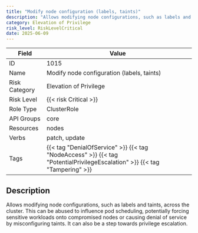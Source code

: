 ```yaml
---
title: "Modify node configuration (labels, taints)"
description: "Allows modifying node configurations, such as labels and taints, across the cluster. This can be abused to influence pod scheduling, potentially forcing sensitive workloads onto compromised nodes or causing denial of service by misconfiguring taints. It can also be a step towards privilege escalation."
category: Elevation of Privilege
risk_level: RiskLevelCritical
date: 2025-06-09
---
```


| Field         | Value                                                                                                                     |
| ------------- | ------------------------------------------------------------------------------------------------------------------------- |
| ID            | 1015                                                                                                                      |
| Name          | Modify node configuration (labels, taints)                                                                                |
| Risk Category | Elevation of Privilege                                                                                                    |
| Risk Level    | {{< risk Critical >}}                                                                                                     |
| Role Type     | ClusterRole                                                                                                               |
| API Groups    | core                                                                                                                      |
| Resources     | nodes                                                                                                                     |
| Verbs         | patch, update                                                                                                             |
| Tags          | {{< tag "DenialOfService" >}} {{< tag "NodeAccess" >}} {{< tag "PotentialPrivilegeEscalation" >}} {{< tag "Tampering" >}} |

## Description

Allows modifying node configurations, such as labels and taints, across the cluster. This can be abused to influence pod scheduling, potentially forcing sensitive workloads onto compromised nodes or causing denial of service by misconfiguring taints. It can also be a step towards privilege escalation.
